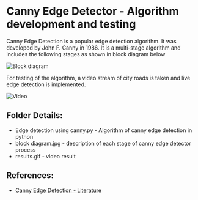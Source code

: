 # Canny Edge Detector - Algorithm development and testing

Canny Edge Detection is a popular edge detection algorithm. 
It was developed by John F. Canny in 1986. It is a multi-stage algorithm and includes the following stages as shown 
in block diagram below

![Block diagram](https://github.com/shiva-agrawal/Autonomous_Driving_Project/blob/master/02_Perception/01%20Canny%20Edge%20Detector/block_diagram.JPG)

For testing of the algorithm, a video stream of city roads is taken and live edge detection is implemented.

![Video](https://github.com/shiva-agrawal/Autonomous_Driving_Project/blob/master/02_Perception/01%20Canny%20Edge%20Detector/result.gif)

## Folder Details:
* Edge detection using canny.py - Algorithm of canny edge detection in python
* block diagram.jpg - description of each stage of canny edge detector process
* results.gif - video result

## References:
* [Canny Edge Detection - Literature](https://opencv-python-tutroals.readthedocs.io/en/latest/py_tutorials/py_imgproc/py_canny/py_canny.html)
